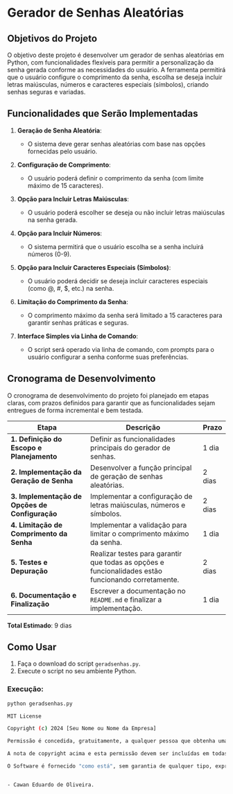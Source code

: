 # Gerador de Senhas Aleatórias

## Objetivos do Projeto

O objetivo deste projeto é desenvolver um gerador de senhas aleatórias em Python, com funcionalidades flexíveis para permitir a personalização da senha gerada conforme as necessidades do usuário. A ferramenta permitirá que o usuário configure o comprimento da senha, escolha se deseja incluir letras maiúsculas, números e caracteres especiais (símbolos), criando senhas seguras e variadas.

## Funcionalidades que Serão Implementadas

1. **Geração de Senha Aleatória**:
   - O sistema deve gerar senhas aleatórias com base nas opções fornecidas pelo usuário.

2. **Configuração de Comprimento**:
   - O usuário poderá definir o comprimento da senha (com limite máximo de 15 caracteres).

3. **Opção para Incluir Letras Maiúsculas**:
   - O usuário poderá escolher se deseja ou não incluir letras maiúsculas na senha gerada.

4. **Opção para Incluir Números**:
   - O sistema permitirá que o usuário escolha se a senha incluirá números (0-9).

5. **Opção para Incluir Caracteres Especiais (Símbolos)**:
   - O usuário poderá decidir se deseja incluir caracteres especiais (como @, #, $, etc.) na senha.

6. **Limitação do Comprimento da Senha**:
   - O comprimento máximo da senha será limitado a 15 caracteres para garantir senhas práticas e seguras.

7. **Interface Simples via Linha de Comando**:
   - O script será operado via linha de comando, com prompts para o usuário configurar a senha conforme suas preferências.

## Cronograma de Desenvolvimento

O cronograma de desenvolvimento do projeto foi planejado em etapas claras, com prazos definidos para garantir que as funcionalidades sejam entregues de forma incremental e bem testada.

| Etapa                             | Descrição                                                                 | Prazo       |
|-----------------------------------|---------------------------------------------------------------------------|-------------|
| **1. Definição do Escopo e Planejamento** | Definir as funcionalidades principais do gerador de senhas.             | 1 dia       |
| **2. Implementação da Geração de Senha** | Desenvolver a função principal de geração de senhas aleatórias.           | 2 dias      |
| **3. Implementação de Opções de Configuração** | Implementar a configuração de letras maiúsculas, números e símbolos.      | 2 dias      |
| **4. Limitação de Comprimento da Senha** | Implementar a validação para limitar o comprimento máximo da senha.       | 1 dia       |
| **5. Testes e Depuração**         | Realizar testes para garantir que todas as opções e funcionalidades estão funcionando corretamente. | 2 dias      |
| **6. Documentação e Finalização** | Escrever a documentação no `README.md` e finalizar a implementação.     | 1 dia       |

**Total Estimado**: 9 dias

## Como Usar

1. Faça o download do script `geradsenhas.py`.
2. Execute o script no seu ambiente Python.

### Execução:
    
```bash
python geradsenhas.py

MIT License

Copyright (c) 2024 [Seu Nome ou Nome da Empresa]

Permissão é concedida, gratuitamente, a qualquer pessoa que obtenha uma cópia deste software e arquivos de documentação associados (o "Software"), para lidar no Software sem restrição, incluindo sem limitação os direitos de usar, copiar, modificar, mesclar, publicar, distribuir, sublicenciar e/ou vender cópias do Software, e para permitir que as pessoas a quem o Software é fornecido o façam, desde que a seguinte condição seja atendida:

A nota de copyright acima e esta permissão devem ser incluídas em todas as cópias ou partes substanciais do Software.

O Software é fornecido "como está", sem garantia de qualquer tipo, expressa ou implícita, incluindo, mas não se limitando a, garantias de comercialização, adequação a um propósito específico e não violação. Em nenhum caso os autores ou detentores dos direitos autorais serão responsáveis por qualquer reclamação, dano ou outra responsabilidade, seja em uma ação de contrato, ato ilícito ou outro, decorrente de, fora de ou em conexão com o Software ou o uso ou outros negócios no Software.


- Cawan Eduardo de Oliveira.
